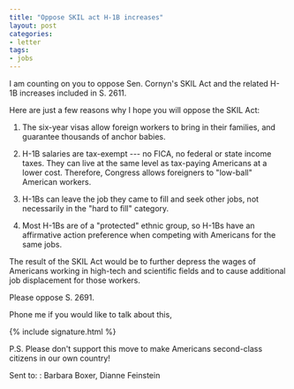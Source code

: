 ```yaml
---
title: "Oppose SKIL act H-1B increases"
layout: post
categories:
- letter
tags:
- jobs
---
```


I am counting on you to oppose Sen. Cornyn's SKIL Act and the related H-1B increases included in S. 2611.

Here are just a few reasons why I hope you will oppose the SKIL Act: 

1. The six-year visas allow foreign workers to bring in their families, and guarantee thousands of anchor babies. 

2. H-1B salaries are tax-exempt --- no FICA, no federal or state income taxes. They can live at the same level as tax-paying Americans at a lower cost. Therefore, Congress allows foreigners to "low-ball" American workers. 

3. H-1Bs can leave the job they came to fill and seek other jobs, not necessarily in the "hard to fill" category. 

4. Most H-1Bs are of a "protected" ethnic group, so H-1Bs have an affirmative action preference when competing with Americans for the same jobs. 

The result of the SKIL Act would be to further depress the wages of Americans working in high-tech and scientific fields and to cause additional job displacement for those workers. 

Please oppose S. 2691.

Phone me if you would like to talk about this,

{% include signature.html %}

P.S. Please don't support this move to make Americans second-class citizens in our own country!

Sent to:
: Barbara Boxer, Dianne Feinstein

